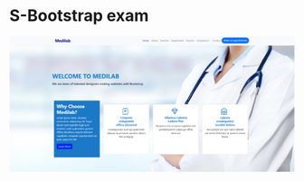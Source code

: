 # S-Bootstrap exam

<a href="https://dainty-quokka-9c8832.netlify.app"><img src="doctor img.png"></a>
